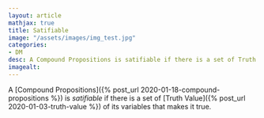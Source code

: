 ```yaml
---
layout: article
mathjax: true
title: Satifiable
image: "/assets/images/img_test.jpg"
categories:
- DM
desc: A Compound Propositions is satifiable if there is a set of Truth Value of its variables that makes it true. 
imagealt: 
---
```


A [Compound Propositions]({% post_url 2020-01-18-compound-propositions %}) is *satifiable* if there is a set of [Truth Value]({% post_url 2020-01-03-truth-value %}) of its variables that makes it true.